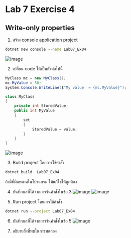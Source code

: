 # Lab 7 Exercise 4

## Write-only properties

1. สร้าง console application project

```cmd
dotnet new console --name Lab07_Ex04
```
![image](https://github.com/AnchisaPhetnoi/03376836-OOP-2566-Lab-07/assets/144197034/7ae7398d-4a29-4c2c-b77d-703bc2f907d0)

2. เปลี่ยน code ให้เป็นดังต่อไปนี้

```cs
MyClass mc = new MyClass();
mc.MyValue = 50;
System.Console.WriteLine($"My value  = {mc.MyValue}");

class MyClass
{
    private int StoredValue;
    public int MyValue
    {
        set
        {
            StoredValue = value;
        }
    }
}
```
![image](https://github.com/AnchisaPhetnoi/03376836-OOP-2566-Lab-07/assets/144197034/83c9e466-d672-47c1-b6c9-c05ab9b01623)

3. Build project โดยการใช้คำสั่ง

```cmd
dotnet build  Lab07_Ex04
```

ถ้ามีที่ผิดพลาดในโปรแกรม ให้แก้ไขให้ถูกต้อง

4. บันทึกผลที่ได้จากการรันคำสั่งในข้อ 3
![image](https://github.com/AnchisaPhetnoi/03376836-OOP-2566-Lab-07/assets/144197034/26002462-88aa-41b0-abd8-5773afd612c6)
![image](https://github.com/AnchisaPhetnoi/03376836-OOP-2566-Lab-07/assets/144197034/90527a75-c9ce-4a9e-aef6-9b2555a5d945)

5. Run project โดยการใช้คำสั่ง

```cmd
dotnet run --project Lab07_Ex04
```

6. บันทึกผลที่ได้จากการรันคำสั่งในข้อ 5
![image](https://github.com/AnchisaPhetnoi/03376836-OOP-2566-Lab-07/assets/144197034/c12783e9-6280-4b5e-a920-b12329e858e4)

7. อธิบายสิ่งที่พบในการทดลอง
